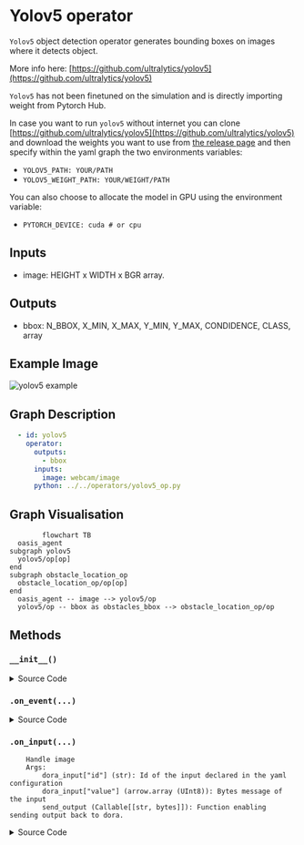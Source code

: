 
 
# Yolov5 operator

`Yolov5` object detection operator generates bounding boxes on images where it detects object. 

More info here: [https://github.com/ultralytics/yolov5](https://github.com/ultralytics/yolov5)

`Yolov5` has not been finetuned on the simulation and is directly importing weight from Pytorch Hub.

In case you want to run `yolov5` without internet you can clone [https://github.com/ultralytics/yolov5](https://github.com/ultralytics/yolov5) and download the weights you want to use from [the release page](https://github.com/ultralytics/yolov5/releases/tag/v7.0) and then specify within the yaml graph the two environments variables:
- `YOLOV5_PATH: YOUR/PATH` 
- `YOLOV5_WEIGHT_PATH: YOUR/WEIGHT/PATH`

You can also choose to allocate the model in GPU using the environment variable:
- `PYTORCH_DEVICE: cuda # or cpu`

## Inputs

- image: HEIGHT x WIDTH x BGR array.

## Outputs

- bbox: N_BBOX, X_MIN, X_MAX, Y_MIN, Y_MAX, CONDIDENCE, CLASS, array

## Example Image

![yolov5 example](https://i.imgur.com/hPrazyl.jpg)

## Graph Description

```yaml
  - id: yolov5
    operator: 
      outputs:
        - bbox
      inputs:
        image: webcam/image
      python: ../../operators/yolov5_op.py
```

## Graph Visualisation

```mermaid
        flowchart TB
  oasis_agent
subgraph yolov5
  yolov5/op[op]
end
subgraph obstacle_location_op
  obstacle_location_op/op[op]
end
  oasis_agent -- image --> yolov5/op
  yolov5/op -- bbox as obstacles_bbox --> obstacle_location_op/op
```


<!---
This file is auto-generated using:
node .scripts/generate-python-operator-doc.js
-->

## Methods

### `__init__()`



<details>
  <summary>Source Code</summary>

```python
    def __init__(self):
        if YOLOV5_PATH is None:
            # With internet
            self.model = torch.hub.load(
                "ultralytics/yolov5",
                "yolov5n",
            )
        else:
            # Without internet
            #
            # To install:
            # cd $DORA_HOME_DEP/dependecies # Optional
            # git clone https://github.com/ultralytics/yolov5.git
            # rm yolov5/.git -rf
            # Add YOLOV5_PATH and YOLOV5_WEIGHT_PATH in your YAML graph

            self.model = torch.hub.load(
                YOLOV5_PATH,
                "custom",
                path=YOLOV5_WEIGHT_PATH,
                source="local",
            )

        self.model.to(torch.device(DEVICE))
        self.model.eval()


```

</details>

### `.on_event(...)`



<details>
  <summary>Source Code</summary>

```python

    def on_event(
        self,
        dora_event: dict,
        send_output: Callable[[str, bytes], None],
    ) -> DoraStatus:
        if dora_event["type"] == "INPUT":
            return self.on_input(dora_event, send_output)
        return DoraStatus.CONTINUE


```

</details>


### `.on_input(...)`


        Handle image
        Args:
            dora_input["id"] (str): Id of the input declared in the yaml configuration
            dora_input["value"] (arrow.array (UInt8)): Bytes message of the input
            send_output (Callable[[str, bytes]]): Function enabling sending output back to dora.
        

<details>
  <summary>Source Code</summary>

```python

    def on_input(
        self,
        dora_input: dict,
        send_output: Callable[[str, bytes], None],
    ) -> DoraStatus:
        """
        Handle image
        Args:
            dora_input["id"] (str): Id of the input declared in the yaml configuration
            dora_input["value"] (arrow.array (UInt8)): Bytes message of the input
            send_output (Callable[[str, bytes]]): Function enabling sending output back to dora.
        """
        if dora_input["id"] == "image":
            frame = (
                dora_input["value"].to_numpy().reshape((IMAGE_HEIGHT, IMAGE_WIDTH, 4))
            )
            frame = frame[:, :, :3]

            results = self.model(frame)  # includes NMS
            arrays = np.array(results.xyxy[0].cpu())[
                :, [0, 2, 1, 3, 4, 5]
            ]  # xyxy -> xxyy
            arrays[:, 4] *= 100
            arrays = arrays.astype(np.int32)
            arrays = pa.array(arrays.ravel())
            send_output("bbox", arrays, dora_input["metadata"])
            return DoraStatus.CONTINUE


```

</details>




<!---
This file is auto-generated using:
node .scripts/generate-python-operator-doc.js
-->
